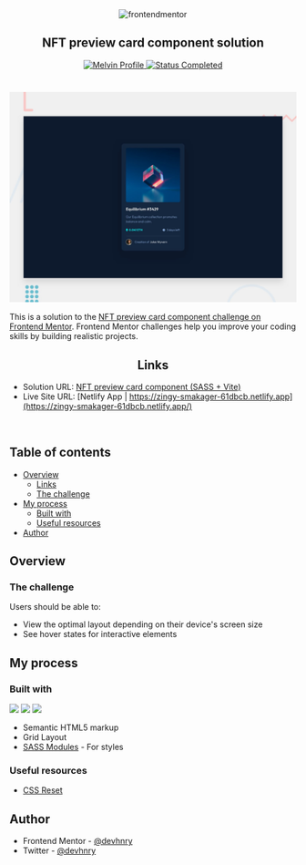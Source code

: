 <div align="center">

  <img src="https://www.frontendmentor.io/static/images/logo-mobile.svg" alt="frontendmentor" width="80">

  <h2 align="center">NFT preview card component solution</h2>
</div>

<!-- Bagdes -->
<div align="center">
  <!-- Profile -->
  <a href="https://www.frontendmentor.io/profile/devhnry">
    <img src="https://img.shields.io/badge/Profile-Henry%20Taiwo-07043B?style=for-the-badge&logo=frontendmentor" alt="Melvin Profile">
  </a>
  <!-- Status -->
    <a href="#">
    <img src="https://img.shields.io/badge/Status-Completed-brightgreen?style=for-the-badge" alt="Status Completed">
  </a>

</div>

#

<div align="center">

![](./design/desktop-preview.jpg)

</div>

This is a solution to the [NFT preview card component challenge on Frontend Mentor](https://www.frontendmentor.io/challenges/nft-preview-card-component-SbdUL_w0U). Frontend Mentor challenges help you improve your coding skills by building realistic projects.

<h2 align="center">Links</h2>

- Solution URL: [NFT preview card component (SASS + Vite)](https://www.frontendmentor.io/solutions/nft-preview-card-component-sass-vite-1sHatcl4Ji)
- Live Site URL: [Netlify App | https://zingy-smakager-61dbcb.netlify.app](https://zingy-smakager-61dbcb.netlify.app/)

<br>

## Table of contents

- [Overview](#overview)
  - [Links](#links)
  - [The challenge](#the-challenge)
- [My process](#my-process)
  - [Built with](#built-with)
  - [Useful resources](#useful-resources)
- [Author](#author)

## Overview

### The challenge

Users should be able to:

- View the optimal layout depending on their device's screen size
- See hover states for interactive elements

## My process

### Built with

<!-- BADGES  -->

![](https://img.shields.io/badge/HTML5-E34F26?style=for-the-badge&logo=html5&logoColor=white)
![](https://img.shields.io/badge/SASS/SCSS-FF0090?style=for-the-badge&logo=sass&logoColor=pink)
![](https://img.shields.io/badge/Git-F05032?style=for-the-badge&logo=git&logoColor=white)

- Semantic HTML5 markup
- Grid Layout
- [SASS Modules](https://styled-components.com/) - For styles

### Useful resources

- [CSS Reset](https://www.example.com)

## Author

- Frontend Mentor - [@devhnry](https://www.frontendmentor.io/profile/yourusername)
- Twitter - [@devhnry](https://www.twitter.com/yourusername)

